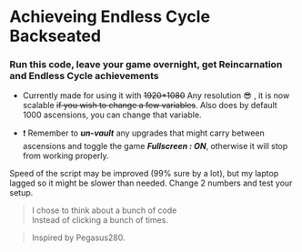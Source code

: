 # Achieveing Endless Cycle Backseated
### Run this code, leave your game overnight, get Reincarnation and Endless Cycle achievements

- Currently made for using it with ~~1920*1080~~ Any resolution :sunglasses: , it is now scalable ~~if you wish to change a few variables~~. Also does by default 1000 ascensions, you can change that variable.

- :exclamation: Remember to _**un-vault**_ any upgrades that might carry between ascensions and toggle the game _**Fullscreen : ON**_, otherwise it will stop from working properly.

Speed of the script may be improved (99% sure by a lot), but my laptop lagged so it might be slower than needed. Change 2 numbers and test your setup.
> I chose to think about a bunch of code  
> Instead of clicking a bunch of times.  

> Inspired by Pegasus280.

